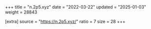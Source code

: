 +++
title = "n.2p5.xyz"
date = "2022-03-22"
updated = "2025-01-03"
weight = 28843

[extra]
source = "https://n.2p5.xyz/"
ratio = 7
size = 28
+++
